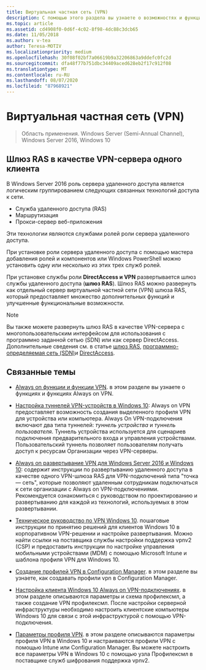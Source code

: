```yaml
---
title: Виртуальная частная сеть (VPN)
description: С помощью этого раздела вы узнаете о возможностях и функциях VPN в Windows Server 2016 и Windows 10.
ms.topic: article
ms.assetid: cd4908f0-0d6f-4c02-8f98-4dc88c3dcb65
ms.date: 11/05/2018
ms.author: v-tea
author: Teresa-MOTIV
ms.localizationpriority: medium
ms.openlocfilehash: 30f08f02bf7a06619b9a32206863a9ddefc0fc2d
ms.sourcegitcommit: dfa48f77b751dbc34409aced628eb2f17c912f08
ms.translationtype: MT
ms.contentlocale: ru-RU
ms.lasthandoff: 08/07/2020
ms.locfileid: "87968921"
---
```

# <a name="virtual-private-networking-vpn"></a>Виртуальная частная сеть (VPN)

>Область применения. Windows Server (Semi-Annual Channel), Windows Server 2016, Windows 10

## <a name="ras-gateway-as-a-single-tenant-vpn-server"></a>Шлюз RAS в качестве VPN-сервера одного клиента

В Windows Server 2016 роль сервера удаленного доступа является логическим группированием следующих связанных технологий доступа к сети.

- Служба удаленного доступа (RAS)
- Маршрутизация
- Прокси-сервер веб-приложения

Эти технологии являются службами ролей роли сервера удаленного доступа.

При установке роли сервера удаленного доступа с помощью мастера добавления ролей и компонентов или Windows PowerShell можно установить одну или несколько из этих трех служб ролей.

При установке службы роли **DirectAccess и VPN** развертывается шлюз службы удаленного доступа (**шлюз RAS**). Шлюз RAS можно развернуть как отдельный сервер виртуальной частной сети (VPN) шлюза RAS, который предоставляет множество дополнительных функций и улучшенные функциональные возможности.

>[!NOTE]
>Вы также можете развернуть шлюз RAS в качестве VPN-сервера с многопользовательским интерфейсом для использования с программно заданной сетью (SDN) или как сервер DirectAccess. Дополнительные сведения см. в статье [шлюз RAS](../ras-gateway/ras-gateway.md), [программно-определяемая сеть (SDN)](../../../networking/sdn/software-defined-networking.md)и [DirectAccess](../directaccess/directaccess.md).

## <a name="related-topics"></a>Связанные темы
- [Always on функции и функции VPN](vpn-map-da.md). в этом разделе вы узнаете о функциях и функциях Always on VPN.

- [Настройка туннелей VPN-устройств в Windows 10](vpn-device-tunnel-config.md): Always on VPN предоставляет возможность создания выделенного профиля VPN для устройства или компьютера. Always On VPN-подключения включают два типа туннелей: _туннель устройства_ и _туннель пользователя_. Туннель устройства используется для сценариев подключения предварительного входа и управления устройствами. Пользовательский туннель позволяет пользователям получать доступ к ресурсам Организации через VPN-серверы.

- [Always on развертывание VPN для Windows Server 2016 и Windows 10](always-on-vpn/deploy/always-on-vpn-deploy.md): содержит инструкции по развертыванию удаленного доступа в качестве одного VPN-шлюза RAS для VPN-подключений типа "точка — сеть", которые позволяют удаленным сотрудникам подключаться к сети организации с Always on VPN-подключениями. Рекомендуется ознакомиться с руководством по проектированию и развертыванию для каждой из технологий, используемых в этом развертывании.

- [Техническое руководство по VPN Windows 10](/windows/access-protection/vpn/vpn-guide). пошаговые инструкции по принятию решений для клиентов Windows 10 в корпоративном VPN-решении и настройке развертывания. Можно найти ссылки на поставщика службы настройки поддержка vpnv2 (CSP) и предоставить инструкции по настройке управления мобильными устройствами (MDM) с помощью Microsoft Intune и шаблона профиля VPN для Windows 10.

- [Создание профилей VPN в Configuration Manager](/configmgr/protect/deploy-use/create-vpn-profiles). в этом разделе вы узнаете, как создавать профили vpn в Configuration Manager.

- [Настройка клиента Windows 10 Always on VPN-подключениях](./always-on-vpn/deploy/vpn-deploy-client-vpn-connections.md). в этом разделе описываются параметры и схема профилексмл, а также создание VPN профилексмл. После настройки серверной инфраструктуры необходимо настроить клиентские компьютеры Windows 10 для связи с этой инфраструктурой с помощью VPN-подключения.

- [Параметры профиля VPN](/windows/access-protection/vpn/vpn-profile-options). в этом разделе описываются параметры профиля VPN в Windows 10 и настраиваются профили VPN с помощью Intune или Configuration Manager. Вы можете настроить все параметры VPN в Windows 10 с помощью узла Профилексмл в поставщике служб шифрования поддержка vpnv2.
